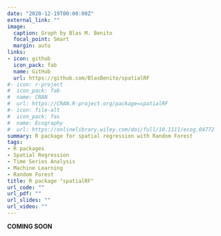 ```yaml
---
date: "2020-12-19T00:00:00Z"
external_link: ""
image:
  caption: Graph by Blas M. Benito
  focal_point: Smart
  margin: auto
links:
- icon: github
  icon_pack: fab
  name: GitHub
  url: https://github.com/BlasBenito/spatialRF
#- icon: r-project
#  icon_pack: fab
#  name: CRAN
#  url: https://CRAN.R-project.org/package=spatialRF
#- icon: file-alt
#  icon_pack: fas
#  name: Ecography
#  url: https://onlinelibrary.wiley.com/doi/full/10.1111/ecog.04772
summary: R package for spatial regression with Random Forest
tags: 
- R packages
- Spatial Regression
- Time Series Analysis
- Machine Learning
- Random Forest
title: R package "spatialRF"
url_code: ""
url_pdf: ""
url_slides: ""
url_video: ""
---
```


**COMING SOON**